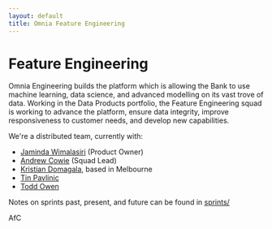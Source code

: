 ```yaml
---
layout: default
title: Omnia Feature Engineering
---
```


Feature Engineering
===================

Omnia Engineering builds the platform which is allowing the Bank to use machine
learning, data science, and advanced modelling on its vast trove of data.
Working in the Data Products portfolio, the Feature Engineering squad is working
to advance the platform, ensure data integrity, improve responsiveness to
customer needs, and develop new capabilities.

We're a distributed team, currently with:

 * [Jaminda Wimalasiri](https://github.com/jamindaw) (Product Owner)
 * [Andrew Cowie](https://github.com/afcowie) (Squad Lead)
 * [Kristian Domagala](https://github.com/dkristian), based in Melbourne
 * [Tin Pavlinic](https://github.com/triggerNZ)
 * [Todd Owen](https://github.com/toddmowen)

Notes on sprints past, present, and future can be found in [sprints/](sprints/)

AfC

